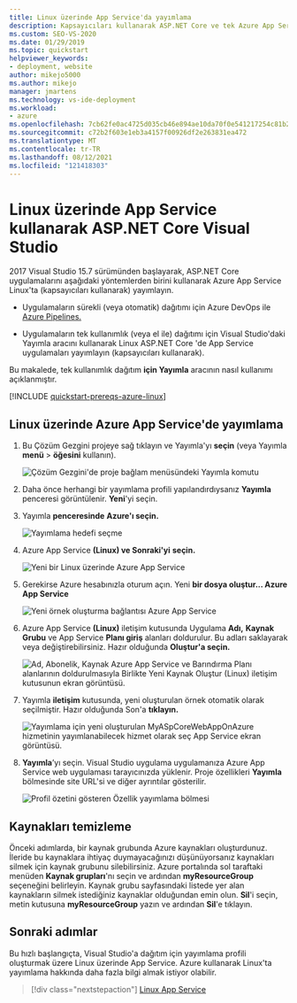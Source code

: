 ```yaml
---
title: Linux üzerinde App Service'da yayımlama
description: Kapsayıcıları kullanarak ASP.NET Core ve tek Azure App Service dahil olmak üzere Linux'a uygulama yayımlama yöntemleri hakkında bilgi edinin.
ms.custom: SEO-VS-2020
ms.date: 01/29/2019
ms.topic: quickstart
helpviewer_keywords:
- deployment, website
author: mikejo5000
ms.author: mikejo
manager: jmartens
ms.technology: vs-ide-deployment
ms.workload:
- azure
ms.openlocfilehash: 7cb62fe0ac4725d035cb46e894ae10da70f0e541217254c81b2a649f4f571724
ms.sourcegitcommit: c72b2f603e1eb3a4157f00926df2e263831ea472
ms.translationtype: MT
ms.contentlocale: tr-TR
ms.lasthandoff: 08/12/2021
ms.locfileid: "121418303"
---
```

# <a name="publish-an-aspnet-core-app-to-app-service-on-linux-using-visual-studio"></a>Linux üzerinde App Service kullanarak ASP.NET Core Visual Studio

2017 Visual Studio 15.7 sürümünden başlayarak, ASP.NET Core uygulamalarını aşağıdaki yöntemlerden birini kullanarak Azure App Service Linux'ta (kapsayıcıları kullanarak) yayımlayın.

* Uygulamaların sürekli (veya otomatik) dağıtımı için Azure DevOps ile [Azure Pipelines.](/azure/devops/pipelines/get-started-yaml?view=azdevops&preserve-view=true)

* Uygulamaların tek kullanımlık (veya el ile)  dağıtımı için Visual Studio'daki Yayımla aracını kullanarak Linux ASP.NET Core 'de App Service uygulamaları yayımlayın (kapsayıcıları kullanarak).

Bu makalede, tek kullanımlık dağıtım **için Yayımla** aracının nasıl kullanımı açıklanmıştır.

[!INCLUDE [quickstart-prereqs-azure-linux](includes/quickstart-prereqs-azure-linux.md)]

## <a name="publish-to-azure-app-service-on-linux"></a>Linux üzerinde Azure App Service'de yayımlama

1. Bu Çözüm Gezgini projeye sağ tıklayın ve Yayımla'yı **seçin** (veya Yayımla **menü**  >  **öğesini** kullanın).

    ![Çözüm Gezgini'de proje bağlam menüsündeki Yayımla komutu](../deployment/media/quickstart-publish.png "Yayımla'yı seçin")

1. Daha önce herhangi bir yayımlama profili yapılandırdıysanız **Yayımla** penceresi görüntülenir. **Yeni**'yi seçin.

1. Yayımla **penceresinde** **Azure'ı seçin.**

    ![Yayımlama hedefi seçme](../deployment/media/quickstart-publish-azure-new.png)

1. Azure App Service **(Linux) ve Sonraki'yi** **seçin.**

    ![Yeni bir Linux üzerinde Azure App Service](../deployment/media/quickstart-publish-linux-select-azure-service.png)

1. Gerekirse Azure hesabınızla oturum açın. Yeni **bir dosya oluştur... Azure App Service**

    ![Yeni örnek oluşturma bağlantısı Azure App Service](../deployment/media/quickstart-publish-linux-create-new-link.png)

1. Azure App Service **(Linux)** iletişim kutusunda Uygulama **Adı,** **Kaynak Grubu** ve App Service **Planı giriş** alanları doldurulur. Bu adları saklayarak veya değiştirebilirsiniz. Hazır olduğunda **Oluştur'a seçin.**

    ![Ad, Abonelik, Kaynak Azure App Service ve Barındırma Planı alanlarının doldurulmasıyla Birlikte Yeni Kaynak Oluştur (Linux) iletişim kutusunun ekran görüntüsü.](../deployment/media/quickstart-publish-linux-create-new-dialog.png)

1. Yayımla **iletişim** kutusunda, yeni oluşturulan örnek otomatik olarak seçilmiştir. Hazır olduğunda Son'a **tıklayın.**

    ![Yayımlama için yeni oluşturulan MyASpCoreWebAppOnAzure hizmetinin yayımlanabilecek hizmet olarak seç App Service ekran görüntüsü.](../deployment/media/quickstart-publish-linux-select-instance.png)

1. **Yayımla**’yı seçin. Visual Studio uygulama uygulamanıza Azure App Service web uygulaması tarayıcınızda yüklenir. Proje özellikleri **Yayımla** bölmesinde site URL'si ve diğer ayrıntılar gösterilir.

    ![Profil özetini gösteren Özellik yayımlama bölmesi](../deployment/media/quickstart-publish-linux-summary-page.png)

## <a name="clean-up-resources"></a>Kaynakları temizleme

Önceki adımlarda, bir kaynak grubunda Azure kaynakları oluşturdunuz. İleride bu kaynaklara ihtiyaç duymayacağınızı düşünüyorsanız kaynakları silmek için kaynak grubunu silebilirsiniz.
Azure portalında sol taraftaki menüden **Kaynak grupları**'nı seçin ve ardından **myResourceGroup** seçeneğini belirleyin.
Kaynak grubu sayfasındaki listede yer alan kaynakların silmek istediğiniz kaynaklar olduğundan emin olun.
**Sil**'i seçin, metin kutusuna **myResourceGroup** yazın ve ardından **Sil**'e tıklayın.

## <a name="next-steps"></a>Sonraki adımlar

Bu hızlı başlangıçta, Visual Studio'a dağıtım için yayımlama profili oluşturmak üzere Linux üzerinde App Service. Azure kullanarak Linux'ta yayımlama hakkında daha fazla bilgi almak istiyor olabilir.

> [!div class="nextstepaction"]
> [Linux App Service](/azure/app-service/containers/app-service-linux-intro)